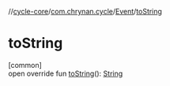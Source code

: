 //[cycle-core](../../../index.md)/[com.chrynan.cycle](../index.md)/[Event](index.md)/[toString](to-string.md)

# toString

[common]\
open override fun [toString](to-string.md)(): [String](https://kotlinlang.org/api/latest/jvm/stdlib/kotlin/-string/index.html)
